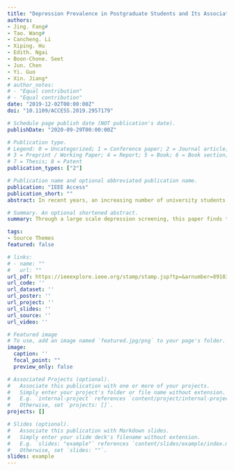 ```yaml
---
title: "Depression Prevalence in Postgraduate Students and Its Association With Gait Abnormality"
authors:
- Jing. Fang# 
- Tao. Wang#
- Cancheng. Li
- Xiping. Hu
- Edith. Ngai
- Boon-Chone. Seet
- Jun. Chen
- Yi. Guo 
- Xin. Jiang* 
# author_notes:
# - "Equal contribution"
# - "Equal contribution"
date: "2019-12-02T00:00:00Z"
doi: "10.1109/ACCESS.2019.2957179"

# Schedule page publish date (NOT publication's date).
publishDate: "2020-09-29T00:00:00Z"

# Publication type.
# Legend: 0 = Uncategorized; 1 = Conference paper; 2 = Journal article;
# 3 = Preprint / Working Paper; 4 = Report; 5 = Book; 6 = Book section;
# 7 = Thesis; 8 = Patent
publication_types: ["2"]

# Publication name and optional abbreviated publication name.
publication: "IEEE Access"
publication_short: ""
abstract: In recent years, an increasing number of university students are found to be at high risk of depression. Through a large scale depression screening, this paper finds that around 6.5% of the university postgraduate students in China experience depression. We then investigate whether the gait patterns of these individuals have already changed as depression is suggested to associate with gait abnormality. Significant differences are found in several spatiotemporal, kinematic and postural gait parameters such as walking speed, stride length, head movement, vertical head posture, arm swing, and body sway, between the depressed and non-depressed groups. Applying these features to classifiers with different machine learning algorithms, we examine whether natural gait analysis may serve as a convenient and objective tool to assist in depression recognition. The results show that when using a random forest classifier, the two groups can be classified automatically with a maximum accuracy of 91.58%. Furthermore, a reasonable accuracy can already be achieved by using parameters from the upper body alone, indicating that upper body postures and movements can effectively contribute to depression analysis.

# Summary. An optional shortened abstract.
summary: Through a large scale depression screening, this paper finds that around 6.5% of the university postgraduate students in China experience depression. We then investigate whether the gait patterns of these individuals have already changed as depression is suggested to associate with gait abnormality. On the basis of such discriminative features, the scored-depressed and non-depressed individuals can be well classified by computational models.

tags:
- Source Themes
featured: false

# links:
# - name: ""
#   url: ""
url_pdf: https://ieeexplore.ieee.org/stamp/stamp.jsp?tp=&arnumber=8918399
url_code: ''
url_dataset: ''
url_poster: ''
url_project: ''
url_slides: ''
url_source: ''
url_video: ''

# Featured image
# To use, add an image named `featured.jpg/png` to your page's folder. 
image:
  caption: ''
  focal_point: ""
  preview_only: false

# Associated Projects (optional).
#   Associate this publication with one or more of your projects.
#   Simply enter your project's folder or file name without extension.
#   E.g. `internal-project` references `content/project/internal-project/index.md`.
#   Otherwise, set `projects: []`.
projects: []

# Slides (optional).
#   Associate this publication with Markdown slides.
#   Simply enter your slide deck's filename without extension.
#   E.g. `slides: "example"` references `content/slides/example/index.md`.
#   Otherwise, set `slides: ""`.
slides: example
---
```

